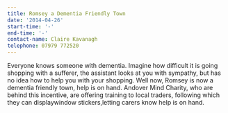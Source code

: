 ```yaml
---
title: Romsey a Dementia Friendly Town
date: '2014-04-26'
start-time: '-'
end-time: '-'
contact-name: Claire Kavanagh
telephone: 07979 772520
---
```

Everyone knows someone with dementia. Imagine how difficult it is going shopping with a sufferer, the assistant looks at you with sympathy, but has no idea how to help you with your shopping. Well now, Romsey is now a dementia friendly town, help is on hand. Andover Mind Charity, who are behind this incentive, are offering training to local traders, following which they can displaywindow stickers,letting carers know help is on hand.
